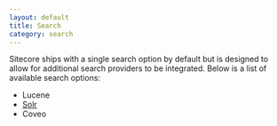 ```yaml
---
layout: default
title: Search
category: search
---
```


Sitecore ships with a single search option by default but is designed to allow for additional search providers to be integrated. Below is a list of available search options:

 * Lucene
 * [Solr](solr/)
 * Coveo
